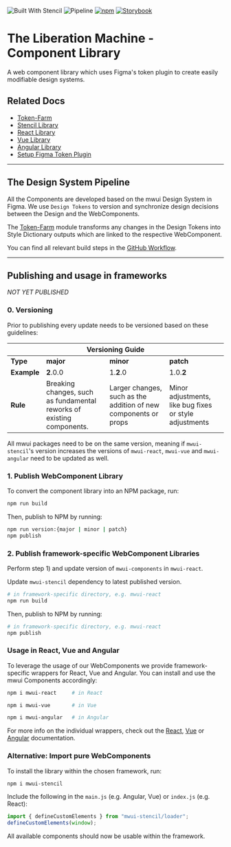 ![Built With Stencil](https://img.shields.io/badge/-Built%20With%20Stencil-16161d.svg?logo=data%3Aimage%2Fsvg%2Bxml%3Bbase64%2CPD94bWwgdmVyc2lvbj0iMS4wIiBlbmNvZGluZz0idXRmLTgiPz4KPCEtLSBHZW5lcmF0b3I6IEFkb2JlIElsbHVzdHJhdG9yIDE5LjIuMSwgU1ZHIEV4cG9ydCBQbHVnLUluIC4gU1ZHIFZlcnNpb246IDYuMDAgQnVpbGQgMCkgIC0tPgo8c3ZnIHZlcnNpb249IjEuMSIgaWQ9IkxheWVyXzEiIHhtbG5zPSJodHRwOi8vd3d3LnczLm9yZy8yMDAwL3N2ZyIgeG1sbnM6eGxpbms9Imh0dHA6Ly93d3cudzMub3JnLzE5OTkveGxpbmsiIHg9IjBweCIgeT0iMHB4IgoJIHZpZXdCb3g9IjAgMCA1MTIgNTEyIiBzdHlsZT0iZW5hYmxlLWJhY2tncm91bmQ6bmV3IDAgMCA1MTIgNTEyOyIgeG1sOnNwYWNlPSJwcmVzZXJ2ZSI%2BCjxzdHlsZSB0eXBlPSJ0ZXh0L2NzcyI%2BCgkuc3Qwe2ZpbGw6I0ZGRkZGRjt9Cjwvc3R5bGU%2BCjxwYXRoIGNsYXNzPSJzdDAiIGQ9Ik00MjQuNywzNzMuOWMwLDM3LjYtNTUuMSw2OC42LTkyLjcsNjguNkgxODAuNGMtMzcuOSwwLTkyLjctMzAuNy05Mi43LTY4LjZ2LTMuNmgzMzYuOVYzNzMuOXoiLz4KPHBhdGggY2xhc3M9InN0MCIgZD0iTTQyNC43LDI5Mi4xSDE4MC40Yy0zNy42LDAtOTIuNy0zMS05Mi43LTY4LjZ2LTMuNkgzMzJjMzcuNiwwLDkyLjcsMzEsOTIuNyw2OC42VjI5Mi4xeiIvPgo8cGF0aCBjbGFzcz0ic3QwIiBkPSJNNDI0LjcsMTQxLjdIODcuN3YtMy42YzAtMzcuNiw1NC44LTY4LjYsOTIuNy02OC42SDMzMmMzNy45LDAsOTIuNywzMC43LDkyLjcsNjguNlYxNDEuN3oiLz4KPC9zdmc%2BCg%3D%3D&colorA=16161d&style=flat-square)
![Pipeline](https://github.com/MaibornWolff/mwui-components/actions/workflows/update-tokens.yml/badge.svg)
[![npm](https://img.shields.io/npm/v/mwui-stencil?color=blue)](https://www.npmjs.com/package/mwui-stencil)
[![Storybook](https://raw.githubusercontent.com/storybookjs/brand/master/badge/badge-storybook.svg?sanitize=true)](https://maibornwolff.github.io/mwui-components)

# The Liberation Machine - Component Library

A web component library which uses Figma's token plugin to create easily modifiable design systems.

## Related Docs

- [Token-Farm](mwui-token-farm/README.md)
- [Stencil Library](mwui-stencil/README.md)
- [React Library](mwui-react/README.md)
- [Vue Library](mwui-vue/README.md)
- [Angular Library](mwui-angular/README.md)
- [Setup Figma Token Plugin](token-plugin.md)

---

## The Design System Pipeline

All the Components are developed based on the mwui Design System in Figma. We use `Design Tokens` to version and synchronize design decisions between the Design and the WebComponents.

The [Token-Farm](mwui-token-farm/README.md) module transforms any changes in the Design Tokens into Style Dictionary outputs which are linked to the respective WebComponent.

You can find all relevant build steps in the [GitHub Workflow](./.github/workflows/update-tokens.yml).

---

## Publishing and usage in frameworks

_NOT YET PUBLISHED_

### 0. Versioning

Prior to publishing every update needs to be versioned based on these guidelines:

<table>
<thead>
  <tr>
    <th colspan="4">Versioning Guide</th>
  </tr>
</thead>
<tbody>
  <tr>
    <td><b>Type</b></td>
    <td><b>major</b></td>
    <td><b>minor</b></td>
    <td><b>patch</b></td>
  </tr>
  <tr>
    <td><b>Example</b></td>
    <td><b>2</b>.0.0</td>
    <td>1.<b>2</b>.0</td>
    <td>1.0.<b>2</b></td>
  </tr>
  <tr>
    <td><b>Rule</b></td>
    <td>Breaking changes, such as fundamental reworks of existing components.</td>
    <td>Larger changes, such as the addition of new components or props</td>
    <td>Minor adjustments, like bug fixes or style adjustments</td>
  </tr>
</tbody>
</table>

All mwui packages need to be on the same version, meaning if `mwui-stencil`'s version increases the versions of `mwui-react`, `mwui-vue` and `mwui-angular` need to be updated as well.

### 1. Publish WebComponent Library

To convert the component library into an NPM package, run:

```bash
npm run build
```

Then, publish to NPM by running:

```bash
npm run version:{major | minor | patch}
npm publish
```

### 2. Publish framework-specific WebComponent Libraries

Perform step 1) and update version of `mwui-components` in `mwui-react`.

Update `mwui-stencil` dependency to latest published version.

```bash
# in framework-specific directory, e.g. mwui-react
npm run build
```

Then, publish to NPM by running:

```bash
# in framework-specific directory, e.g. mwui-react
npm publish
```

### Usage in React, Vue and Angular

To leverage the usage of our WebComponents we provide framework-specific wrappers for React, Vue and Angular. You can install and use the mwui Components accordingly:

```bash
npm i mwui-react     # in React

npm i mwui-vue       # in Vue

npm i mwui-angular   # in Angular
```

For more info on the individual wrappers, check out the [React](mwui-react/README.md), [Vue](mwui-vue/README.md) or [Angular](mwui-angular/README.md) documentation.

### Alternative: Import pure WebComponents

To install the library within the chosen framework, run:

```bash
npm i mwui-stencil
```

Include the following in the `main.js` (e.g. Angular, Vue) or `index.js` (e.g. React):

```JavaScript
import { defineCustomElements } from "mwui-stencil/loader";
defineCustomElements(window);
```

All available components should now be usable within the framework.
